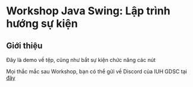 # Workshop Java Swing: Lập trình hướng sự kiện

## Giới thiệu

Đây là demo về tệp, cũng như bắt sự kiện chức năng các nút

Mọi thắc mắc sau Workshop, bạn có thể gửi về Discord của IUH GDSC tại [đây](https://iuhgdsc.github.io/?l=discord)